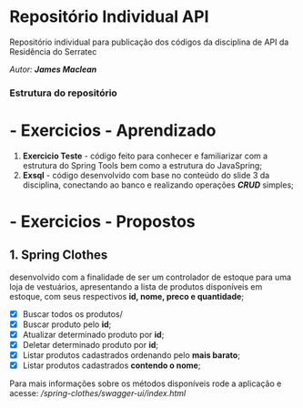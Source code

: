 # Repositório Individual **API**
Repositório individual para publicação dos códigos da disciplina de API da Residência do Serratec


*Autor: **James Maclean***

### Estrutura do repositório

# **- Exercicios - Aprendizado**

 1. **Exercicio Teste** - código feito para conhecer e familiarizar com a estrutura do Spring Tools bem como a estrutura do JavaSpring;
 2.  **Exsql** - código desenvolvido com base no conteúdo do slide 3 da disciplina, conectando ao banco e realizando operações ***CRUD*** simples;


# **- Exercicios - Propostos**

 

## 1. **Spring Clothes**

 desenvolvido com a finalidade de ser um controlador de estoque para uma loja de vestuários, apresentando a lista de produtos disponíveis em estoque, com seus respectivos **id, nome, preco e quantidade**;
 - [x] Buscar todos os produtos/
 - [x] Buscar produto pelo **id**;
 - [x] Atualizar determinado produto por **id**;
 - [x] Deletar determinado produto por **id**;
 - [x] Listar produtos cadastrados ordenando pelo **mais barato**;
 - [x] Listar produtos cadastrados **contendo o nome**;

Para mais informações sobre os métodos disponíveis rode a aplicação e acesse: */spring-clothes/swagger-ui/index.html*
